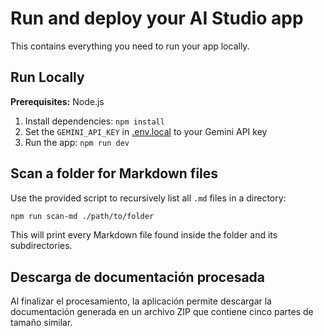 # Run and deploy your AI Studio app

This contains everything you need to run your app locally.

## Run Locally

**Prerequisites:**  Node.js

1. Install dependencies:
   `npm install`
2. Set the `GEMINI_API_KEY` in [.env.local](.env.local) to your Gemini API key
3. Run the app:
   `npm run dev`

## Scan a folder for Markdown files

Use the provided script to recursively list all `.md` files in a directory:

```bash
npm run scan-md ./path/to/folder
```

This will print every Markdown file found inside the folder and its subdirectories.

## Descarga de documentación procesada

Al finalizar el procesamiento, la aplicación permite descargar la documentación
generada en un archivo ZIP que contiene cinco partes de tamaño similar.
